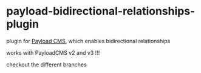 # payload-bidirectional-relationships-plugin 
plugin for [Payload CMS](https://payloadcms.com), which enables bidirectional relationships

works with PayloadCMS v2 and v3 !!!

checkout the different branches